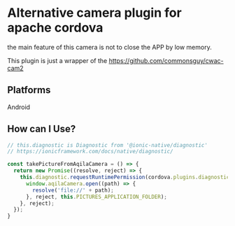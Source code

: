 # Alternative camera plugin for apache cordova

the main feature of this camera is not to close the APP by low memory.

This plugin is just a wrapper of the https://github.com/commonsguy/cwac-cam2

## Platforms

Android

## How can I Use?

```javascript
// this.diagnostic is Diagnostic from '@ionic-native/diagnostic'
// https://ionicframework.com/docs/native/diagnostic/

const takePictureFromAqilaCamera = () => {
  return new Promise((resolve, reject) => {
    this.diagnostic.requestRuntimePermission(cordova.plugins.diagnostic.runtimePermission.WRITE_EXTERNAL_STORAGE).then(() => {
      window.aqilaCamera.open((path) => {
        resolve('file://' + path);
      }, reject, this.PICTURES_APPLICATION_FOLDER);
    }, reject);
  });
}
```
